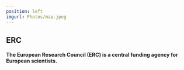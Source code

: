 ```yaml
---
position: left
imgurl: Photos/map.jpeg
---
```

  
## ERC 
  
#### The European Research Council (ERC) is a central funding agency for European scientists. 

